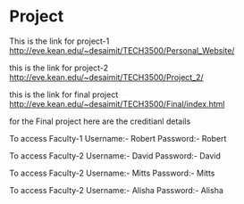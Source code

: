 # Project

This is the link for project-1
http://eve.kean.edu/~desaimit/TECH3500/Personal_Website/

this is the link for project-2
http://eve.kean.edu/~desaimit/TECH3500/Project_2/


this is the link for final project
http://eve.kean.edu/~desaimit/TECH3500/Final/index.html

for the Final project here are the creditianl details

To access Faculty-1 
Username:- Robert
Password:- Robert

To access Faculty-2
Username:- David
Password:- David

To access Faculty-2
Username:- Mitts
Password:- Mitts

To access Faculty-2
Username:- Alisha
Password:- Alisha
